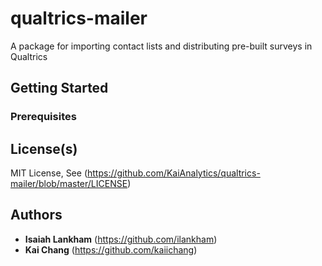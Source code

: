 # qualtrics-mailer
A package for importing contact lists and distributing pre-built surveys in Qualtrics

## Getting Started

### Prerequisites

## License(s)
MIT License, See (https://github.com/KaiAnalytics/qualtrics-mailer/blob/master/LICENSE)

## Authors
* **Isaiah Lankham** (https://github.com/ilankham)
* **Kai Chang** (https://github.com/kaiichang)
